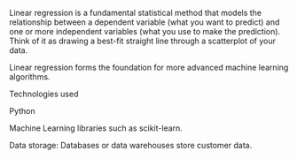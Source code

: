 Linear regression is a fundamental statistical method that models the relationship between a dependent variable (what you want to predict) and one or more independent variables (what you use to make the prediction). Think of it as drawing a best-fit straight line through a scatterplot of your data.


Linear regression forms the foundation for more advanced machine learning algorithms.

Technologies used 

Python

Machine Learning libraries such as scikit-learn.

Data storage: Databases or data warehouses store customer data.
